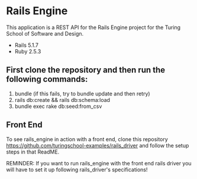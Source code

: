 # Rails Engine
  
This application is a REST API for the Rails Engine project for the Turing School of Software and Design.

 - Rails 5.1.7
 - Ruby 2.5.3
 
## First clone the repository and then run the following commands:

1. bundle (if this fails, try to bundle update and then retry)
1. rails db:create && rails db:schema:load
1. bundle exec rake db:seed:from_csv

## Front End
To see rails_engine in action with a front end, clone this repository https://github.com/turingschool-examples/rails_driver and follow the setup steps in that ReadME.

REMINDER:  If you want to run rails_engine with the front end rails driver you will have to set it up following rails_driver's specifications!
